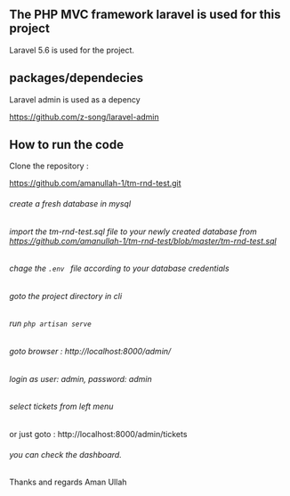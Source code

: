 

## The PHP MVC framework laravel is used for this project

Laravel 5.6 is used for the project.



## packages/dependecies
Laravel admin is used as a depency 

https://github.com/z-song/laravel-admin

## How to run the code

Clone the repository : 

https://github.com/amanullah-1/tm-rnd-test.git

###### create a  fresh database in mysql

###### import the tm-rnd-test.sql file to your newly created database from https://github.com/amanullah-1/tm-rnd-test/blob/master/tm-rnd-test.sql


###### chage the ```.env ``` file according to your database credentials

###### goto the project directory in cli


###### run ``` php artisan serve ```


###### goto browser : http://localhost:8000/admin/


###### login as user: admin, password: admin


###### select tickets from left menu 

or just goto : http://localhost:8000/admin/tickets


###### you can check the dashboard.

Thanks and regards
Aman Ullah




